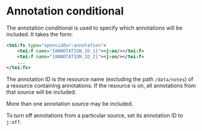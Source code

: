 Annotation conditional
===

The annotation conditional is used to specify which annotations will be included. It takes the form:
```xml
<tei:fs type="opensiddur:annotation">
    <tei:f name="{ANNOTATION_ID_1}"><j:on/></tei:f>
    <tei:f name="{ANNOTATION_ID_2}"><j:on/></tei:f>
    ...
</tei:fs>
```

The annotation ID is the resource name (excluding the path `/data/notes`) of a resource
containing annotations. If the resource is on, all annotations from that source will be
included.

More than one annotation source may be included.

To turn off annotations from a particular source, set its annotation ID to `j:off`.
